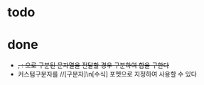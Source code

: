 # todo
 

# done
* ~~, : 으로 구분된 문자열을 전달할 경우 구분하여 합을 구한다~~
* 커스텀구분자를 //[구분자]\n[수식] 포멧으로 지정하여 사용할 수 있다